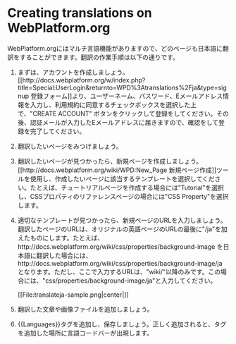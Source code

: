 <h1>Creating translations on WebPlatform.org</h1>

<p>WebPlatform.orgにはマルチ言語機能がありますので、どのページも日本語に翻訳をすることができます。翻訳の作業手順は以下の通りです。</p>

<ol>
  <li><p>まずは、アカウントを作成しましょう。[[http://docs.webplatform.org/w/index.php?title=Special:UserLogin&returnto=WPD%3Atranslations%2Fja&type=signup 登録フォーム]]より、ユーザーネーム、パスワード、Eメールアドレス情報を入力し、利用規約に同意するチェックボックスを選択した上で、"CREATE ACCOUNT" ボタンをクリックして登録をしてください。その後、認証メールが入力したEメールアドレスに届きますので、確認をして登録を完了してください。</p></li>
  <li><p>翻訳したいページをみつけましょう。</p></li>
  <li><p>翻訳したいページが見つかったら、新規ページを作成しましょう。[[http://docs.webplatform.org/wiki/WPD:New_Page 新規ページ作成]]ツールを使用し、作成したいページに該当するテンプレートを選択してください。たとえば、チュートリアルページを作成する場合には"Tutorial"を選択し、CSSプロパティのリファレンスページの場合には"CSS Property"を選択します。</p></li>
  <li><p>適切なテンプレートが見つかったら、新規ページのURLを入力しましょう。翻訳したページのURLは、オリジナルの英語ページのURLの最後に"/ja"を加えたものにします。たとえば、http://docs.webplatform.org/wiki/css/properties/background-image を日本語に翻訳した場合には、http://docs.webplatform.org/wiki/css/properties/background-image/ja となります。ただし、ここで入力するURLは、"wiki/"以降のみです。この場合には、"css/properties/background-image/ja"と入力してください。</p>[[File:translateja-sample.png|center|]]</li>
  <li><p>翻訳した文章や画像ファイルを追加しましょう。</p></li>
  <li><p>&#123;&#123;Languages&#125;&#125;タグを追加し、保存しましょう。正しく追加されると、タグを追加した場所に言語コードバーが出現します。</p></li>